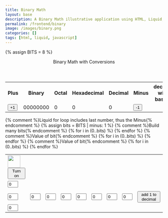 ```yaml
---
title: Binary Math
layout: base
description: A Binary Math illustrative application using HTML, Liquid, and JavaScript.
permalink: /frontend/binary
image: /images/binary.png
categories: []
tags: [html, liquid, javascript]
---
```


<!-- Hack 1: add a character display to text when 8 bits, determine if printable or not printable
label the lightbulbs determine when overflow occurs -->
<!-- Hack 2: change to 24 bits and add a color code and display color when 24 bits, think about display on this one
add 16 more lightbulbs -->
<!-- Hack 3: do your own thing -->

{% assign BITS = 8 %}

<div class="container bg-primary">
    <header class="pb-3 mb-4 border-bottom border-primary text-dark">
        <span class="fs-4">Binary Math with Conversions</span>
    </header>
    <div class="row justify-content-md-center">
        <div class="col-8">
            <table class="table">
            <tr id="table">
                <th>Plus</th>
                <th>Binary</th>
                <th>Octal</th>
                <th>Hexadecimal</th>
                <th>Decimal</th>
                <th>Minus</th>
                <th>decimal with base 4</th>
                <th>all on?</th>
            </tr>
            <tr>
                <td><button type="button" id="add1" onclick="add(1)">+1</button></td>
                <td id="binary">00000000</td>
                <td id="octal">0</td>
                <td id="hexadecimal">0</td>
                <td id="decimal">0</td>
                <td><button type="button" id="sub1" onclick="add(-1)">-1</button></td>
                <td id="base4"></td>
                <td id="on"></td>
            </tr>
            </table>
        </div>
        <div class="col-12">
            {% comment %}Liquid for loop includes last number, thus the Minus{% endcomment %}
            {% assign bits = BITS | minus: 1 %} 
            <table class="table">
            <tr>
                {% comment %}Build many bits{% endcomment %}
                {% for i in (0..bits) %}
                <td><img class="img-responsive py-3" id="bulb{{ i }}" src="{{site.baseurl}}/images/bulb_off.png" alt="" width="40" height="Auto">
                    <button type="button" id="butt{{ i }}" onclick="javascript:toggleBit({{ i }})">Turn on</button>
                </td>
                {% endfor %}
            </tr>
            <tr>
                {% comment %}Value of bit{% endcomment %}
                {% for i in (0..bits) %}
                <td><input type='text' id="digit{{ i }}" Value="0" size="1" readonly></td>
                {% endfor %}
            </tr>
            <tr><td id="is0n"></td></tr>
                <td><input type='text' id="numb8{{ i }}" Value="0" size="1" readonly></td>
                <td><input type='text' id="numb7{{ i }}" Value="0" size="1" readonly></td>
                <td><input type='text' id="numb6{{ i }}" Value="0" size="1" readonly></td>
                <td><input type='text' id="numb5{{ i }}" Value="0" size="1" readonly></td>
                <td><input type='text' id="numb4{{ i }}" Value="0" size="1" readonly></td>
                <td><input type='text' id="numb3{{ i }}" Value="0" size="1" readonly></td>
                <td><input type='text' id="numb2{{ i }}" Value="0" size="1" readonly></td>
                <td><input type='text' id="numb1{{ i }}" Value="0" size="1" readonly></td>
            <td><button type="button" id="butt{{ i }}" onclick="javascript:on()">add 1 to decimal</button></td>
            </tr>
            <tr>{% comment %}Value of bit{% endcomment %}
                {% for i in (0..bits) %}
                <td><input type='text' id="numbers{{ i }}" Value="0" size="1" readonly></td>
                {% endfor %}</tr>
            </table>
        </div>
    </div>
</div>
<p><span id="on."></span></p>

<script>
    const BITS = {{ BITS }};
    const MAX = 2 ** BITS - 1;
    const MSG_ON = "Turn on";
    const IMAGE_ON = "{{site.baseurl}}/images/bulb_on.gif";
    const MSG_OFF = "Turn off";
    const IMAGE_OFF = "{{site.baseurl}}/images/bulb_off.png"
    const MSG_ok = "no";
    const MSG_no = "yes";
    // return string with current value of each bit
    function getBits() {
        let bits = "";
        for(let i = 0; i < BITS; i++) {
        bits = bits + document.getElementById('digit' + i).value;
        }
        return bits;
    }
    
    // setter for DOM values
    function setConversions(binary) {
        document.getElementById('binary').innerHTML = binary;
        // Octal conversion
        document.getElementById('octal').innerHTML = parseInt(binary, 2).toString(8);
        // Hexadecimal conversion
        document.getElementById('hexadecimal').innerHTML = parseInt(binary, 2).toString(16);
        // Decimal conversion
        document.getElementById('decimal').innerHTML = parseInt(binary, 2).toString();
        document.getElementById('base4').innerHTML = parseInt(binary, 4).toString();
        document.getElementById('on').innerHTML = decimal(binary) 
    }
    //
    function decimal_2_base(decimal, base) {
        let conversion = "";
        // loop to convert to base
        do {
        let digit = decimal % base;
        conversion = "" + digit + conversion; // what does this do?
        decimal = ~~(decimal / base);         // what does this do?
        } while (decimal > 0);                  // why while at the end? what is ~~?
        // loop to pad with zeros
        if (base === 2) {                        // only pad for binary conversions
        for (let i = 0; conversion.length < BITS; i++) {
            conversion = "0" + conversion;
        }
        }
        return conversion;
    }

    // toggle selected bit and recalculate
    function toggleBit(i) {
        //alert("Digit action: " + i );
        const dig = document.getElementById('digit' + i);
        const image = document.getElementById('bulb' + i);
        const butt = document.getElementById('butt' + i);
        const on = document.getElementById('is0n');
        const num = document.getElementById('numbers' + i);
        const num8 = document.getElementById('numb8');
        const num7 = document.getElementById('numb7');
        const num6 = document.getElementById('numb6');
        const num5 = document.getElementById('numb5');
        const num4 = document.getElementById('numb4');
        const num3 = document.getElementById('numb3');
        const num2 = document.getElementById('numb2');
        const num1 = document.getElementById('numb1');

        // Change digit and visual
        
        if (image.src.match(IMAGE_ON)) {
        dig.value = 0;
        num.value = 0;
        image.src = IMAGE_OFF;
        butt.innerHTML = MSG_ON;
        on.innerHTML = MSG_ok;
        if (i==7)
            num1.value = 0;
        if (i==6)
            num2.value = 0;
        if (i==5)
            num3.value = 0;
        if (i==4)
            num4.value = 0;
        if (i==3)
            num5.value = 0;
        if (i==2)
            num6.value = 0;
        if (i==1)
            num7.value = 0;
        if (i==0)
            num8.value = 0;
        } else {
        dig.value = 1;
        num.value = (2 ** i);
        image.src = IMAGE_ON;
        butt.innerHTML = MSG_OFF;
        on.innerHTML = MSG_no;
        if (i==7)
            num1.value = 1;
        if (i==6)
            num2.value = 2;
        if (i==5)
            num3.value = 4;
        if (i==4)
            num4.value = 8;
        if (i==3)
            num5.value = 16;
        if (i==2)
            num6.value = 32;
        if (i==1)
            num7.value = 64;
        if (i==0)
            num8.value = 128;
        }
        // Binary numbers
        const binary = getBits();
        setConversions(binary);
    }
    // add is positive integer, subtract is negative integer
    function add(n) {
        let binary = getBits();
        // convert to decimal and do math
        let decimal = parseInt(binary, 2);
        if (n > 0) {  // PLUS
        decimal = MAX === decimal ? 0 : decimal += n; // OVERFLOW or PLUS
        } else  {     // MINUS
        decimal = 0 === decimal ? MAX : decimal += n; // OVERFLOW or MINUS
        }
        // convert the result back to binary
        binary = decimal_2_base(decimal, 2);
        // update conversions
        setConversions(binary);
        // update bits
        for (let i = 0; i < binary.length; i++) {
        let digit = binary.substr(i, 1);
        document.getElementById('digit' + i).value = digit;
        if (digit === "1") {
            document.getElementById('bulb' + i).src = IMAGE_ON;
            document.getElementById('butt' + i).innerHTML = MSG_OFF;
        } else {
            document.getElementById('bulb' + i).src = IMAGE_OFF;
            document.getElementById('butt' + i).innerHTML = MSG_ON;
        }
        }
    }
    function decimal() {
        over = document.getElementById("binary").innerHTML;
        console.log(over)
        if (over == 11111111) {
            over = ("all on")
        }
        return(over)
               }
    function on() {
        one = document.getElementById("decimal").innerHTML;
        one = parseInt(one)
        one = one + 2
        console.log(one)
        if (one > 256) {
            alert("overflow, is not printable")
        } else if (one < 256) {
            alert("added two, " + one)
        }
    }
            


</script>

